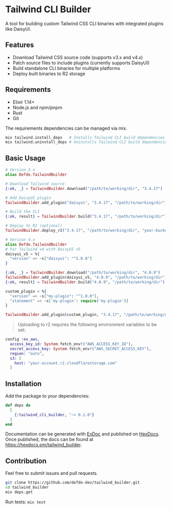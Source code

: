 # Tailwind CLI Builder

A tool for building custom Tailwind CSS CLI binaries with integrated plugins like DaisyUI.

## Features

- Download Tailwind CSS source code (supports v3.x and v4.x)
- Patch source files to include plugins (currently supports DaisyUI)
- Build standalone CLI binaries for multiple platforms
- Deploy built binaries to R2 storage

## Requirements

- Elixir 1.14+
- Node.js and npm/pnpm
- Rust
- Git

The requirements dependencies can be managed via mix.

```bash
mix tailwind.install_deps   # Installs Tailwind CLI build dependencies
mix tailwind.uninstall_deps # Uninstalls Tailwind CLI build dependencies
```

## Basic Usage
```elixir
# Version 3.x
alias Defdo.TailwindBuilder

# Download Tailwind source
{:ok, _} = TailwindBuilder.download("/path/to/working/dir", "3.4.17")

# Add DaisyUI plugin
TailwindBuilder.add_plugin("daisyui", "3.4.17", "/path/to/working/dir")

# Build the CLI
{:ok, result} = TailwindBuilder.build("3.4.17", "/path/to/working/dir")

# Deploy to R2 (optional)
TailwindBuilder.deploy_r2("3.4.17", "/path/to/working/dir", "your-bucket-name")
```

```elixir
# Version 4.x
alias Defdo.TailwindBuilder
# For Tailwind v4 with DaisyUI v5
daisyui_v5 = %{
  "version" => ~s["daisyui": "^5.0.0"]
}

{:ok, _} = TailwindBuilder.download("/path/to/working/dir", "4.0.9")
TailwindBuilder.add_plugin(daisyui_v5, "4.0.9", "/path/to/working/dir")
{:ok, result} = TailwindBuilder.build("4.0.9", "/path/to/working/dir")
```

```elixir
custom_plugin = %{
  "version" => ~s["my-plugin": "^1.0.0"],
  "statement" => ~s['my-plugin': require('my-plugin')]
}

TailwindBuilder.add_plugin(custom_plugin, "3.4.17", "/path/to/working/dir")
```

> Uploading to r2 requires the following environment variables to be set:

```elixir
config :ex_aws,
  access_key_id: System.fetch_env!("AWS_ACCESS_KEY_ID"),
  secret_access_key: System.fetch_env!("AWS_SECRET_ACCESS_KEY"),
  region: "auto",
  s3: [
    host: "your-account.r2.cloudflarestorage.com"
  ]
```

## Installation

Add the package to your dependencies:

```elixir
def deps do
  [
    {:tailwind_cli_builder, "~> 0.1.0"}
  ]
end
```

Documentation can be generated with [ExDoc](https://github.com/elixir-lang/ex_doc)
and published on [HexDocs](https://hexdocs.pm). Once published, the docs can
be found at <https://hexdocs.pm/tailwind_builder>.

## Contribution
Feel free to submit issues and pull requests.

```bash
git clone https://github.com/defdo-dev/tailwind_builder.git
cd tailwind_builder
mix deps.get
```
Run tests:
`mix test`